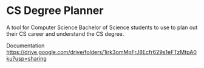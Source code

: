 # CS Degree Planner
 A tool for Computer Science Bachelor of Science students to use to plan out their CS career and understand the CS degree.

 Documentation https://drive.google.com/drive/folders/1irk3omMpFrJ8Ecfr629s1eFTzMtpA0ku?usp=sharing
